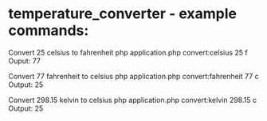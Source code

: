 # temperature_converter - example commands:

Convert 25 celsius to fahrenheit
php application.php convert:celsius 25 f 
Ouput: 77

Convert 77 fahrenheit to celsius
php application.php convert:fahrenheit 77 c  
Output: 25

Convert 298.15 kelvin to celsius
php application.php convert:kelvin 298.15 c  
Output: 25
